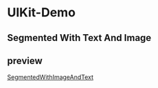 # UIKit-Demo


## Segmented With Text And Image

## preview
[SegmentedWithImageAndText](https://media.giphy.com/media/DFjL5CY8DFLUyxhWqi/giphy.gif)
<br />
<br />
<br />
<br />
